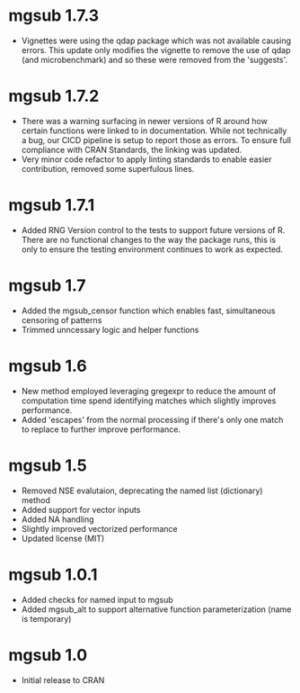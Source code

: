 # mgsub 1.7.3
* Vignettes were using the qdap package which was not available causing errors. This update only modifies the vignette to remove the use of qdap (and microbenchmark) and so these were removed from the 'suggests'.

# mgsub 1.7.2
* There was a warning surfacing in newer versions of R around how certain functions were linked to in documentation. While not technically a bug, our CICD pipeline is setup to report those as errors. To ensure full compliance with CRAN Standards, the linking was updated.
* Very minor code refactor to apply linting standards to enable easier contribution, removed some superfulous lines.

# mgsub 1.7.1

* Added RNG Version control to the tests to support future versions of R. There are no functional changes to the way the package runs, this is only to ensure the testing environment continues to work as expected.

# mgsub 1.7

* Added the mgsub_censor function which enables fast, simultaneous censoring of patterns
* Trimmed unncessary logic and helper functions

# mgsub 1.6

* New method employed leveraging gregexpr to reduce the amount of computation time spend identifying matches which slightly improves performance.
* Added 'escapes' from the normal processing if there's only one match to replace to further improve performance.

# mgsub 1.5

* Removed NSE evalutaion, deprecating the named list (dictionary) method
* Added support for vector inputs
* Added NA handling
* Slightly improved vectorized performance
* Updated license (MIT)

# mgsub 1.0.1

* Added checks for named input to mgsub
* Added mgsub_alt to support alternative function parameterization (name is temporary)

# mgsub 1.0

* Initial release to CRAN
